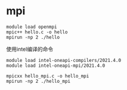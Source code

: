 # mpi

```
module load openmpi
mpic++ hello.c -o hello
mpirun -np 2 ./hello
```

使用intel编译的命令
```
module load intel-oneapi-compilers/2021.4.0
module load intel-oneapi-mpi/2021.4.0

mpicxx hello_mpi.c -o hello_mpi
mpirun -np 2 ./hello_mpi
```
